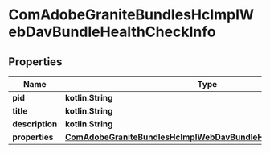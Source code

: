 
# ComAdobeGraniteBundlesHcImplWebDavBundleHealthCheckInfo

## Properties
Name | Type | Description | Notes
------------ | ------------- | ------------- | -------------
**pid** | **kotlin.String** |  |  [optional]
**title** | **kotlin.String** |  |  [optional]
**description** | **kotlin.String** |  |  [optional]
**properties** | [**ComAdobeGraniteBundlesHcImplWebDavBundleHealthCheckProperties**](ComAdobeGraniteBundlesHcImplWebDavBundleHealthCheckProperties.md) |  |  [optional]



